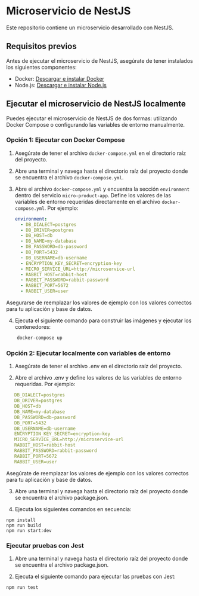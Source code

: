 # Microservicio de NestJS

Este repositorio contiene un microservicio desarrollado con NestJS.

## Requisitos previos

Antes de ejecutar el microservicio de NestJS, asegúrate de tener instalados los siguientes componentes:

- Docker: [Descargar e instalar Docker](https://www.docker.com/get-started)
- Node.js: [Descargar e instalar Node.js](https://nodejs.org)

## Ejecutar el microservicio de NestJS localmente

Puedes ejecutar el microservicio de NestJS de dos formas: utilizando Docker Compose o configurando las variables de entorno manualmente.

### Opción 1: Ejecutar con Docker Compose

1. Asegúrate de tener el archivo `docker-compose.yml` en el directorio raíz del proyecto.

2. Abre una terminal y navega hasta el directorio raíz del proyecto donde se encuentra el archivo `docker-compose.yml`.

3. Abre el archivo `docker-compose.yml` y encuentra la sección `environment` dentro del servicio `micro-product-app`. Define los valores de las variables de entorno requeridas directamente en el archivo `docker-compose.yml`. Por ejemplo:

   ```yaml
   environment:
     - DB_DIALECT=postgres
     - DB_DRIVER=postgres
     - DB_HOST=db
     - DB_NAME=my-database
     - DB_PASSWORD=db-password
     - DB_PORT=5432
     - DB_USERNAME=db-username
     - ENCRYPTION_KEY_SECRET=encryption-key
     - MICRO_SERVICE_URL=http://microservice-url
     - RABBIT_HOST=rabbit-host
     - RABBIT_PASSWORD=rabbit-password
     - RABBIT_PORT=5672
     - RABBIT_USER=user
   
Asegurarse de reemplazar los valores de ejemplo con los valores correctos para tu aplicación y base de datos.

4. Ejecuta el siguiente comando para construir las imágenes y ejecutar los contenedores:

```bash
    docker-compose up
```

### Opción 2: Ejecutar localmente con variables de entorno

1. Asegúrate de tener el archivo .env en el directorio raíz del proyecto.

2. Abre el archivo .env y define los valores de las variables de entorno requeridas. Por ejemplo:

```yaml
   DB_DIALECT=postgres
   DB_DRIVER=postgres
   DB_HOST=db
   DB_NAME=my-database
   DB_PASSWORD=db-password
   DB_PORT=5432
   DB_USERNAME=db-username
   ENCRYPTION_KEY_SECRET=encryption-key
   MICRO_SERVICE_URL=http://microservice-url
   RABBIT_HOST=rabbit-host
   RABBIT_PASSWORD=rabbit-password
   RABBIT_PORT=5672
   RABBIT_USER=user
```
Asegúrate de reemplazar los valores de ejemplo con los valores correctos para tu aplicación y base de datos.

3. Abre una terminal y navega hasta el directorio raíz del proyecto donde se encuentra el archivo package.json.

4. Ejecuta los siguientes comandos en secuencia:

```
npm install
npm run build
npm run start:dev
```

### Ejecutar pruebas con Jest

1. Abre una terminal y navega hasta el directorio raíz del proyecto donde se encuentra el archivo package.json.


2. Ejecuta el siguiente comando para ejecutar las pruebas con Jest:

```
npm run test
```
